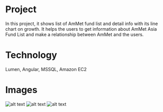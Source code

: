 # Project
 In this project, it shows list of AmMet fund list and detail info with its line chart on growth. It helps the users to get information about AmMet Asia Fund List and make a relationship between AmMet and the users.
 
 # Technology
 Lumen, Angular, MSSQL, Amazon EC2
 
 
# Images
![alt text](https://github.com/bigshoesdev/Ammetlife-Laravel/blob/master/Capture.PNG?raw=true)
![alt text](https://github.com/bigshoesdev/Ammetlife-Laravel/blob/master/Capture1.PNG?raw=true)
![alt text](https://github.com/bigshoesdev/Ammetlife-Laravel/blob/master/Capture2.PNG?raw=true)
